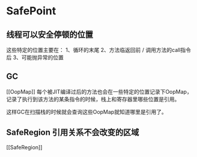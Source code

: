 # SafePoint 

## 线程可以安全停顿的位置
这些特定的位置主要在： 
1、循环的末尾 
2、方法临返回前 / 调用方法的call指令后 
3、可能抛异常的位置

## GC
[[OopMap]]
每个被JIT编译过后的方法也会在一些特定的位置记录下OopMap，记录了执行到该方法的某条指令的时候，栈上和寄存器里哪些位置是引用。

这样GC在扫描栈的时候就会查询这些OopMap就知道哪里是引用了。

## SafeRegion 引用关系不会改变的区域
[[SafeRegion]]